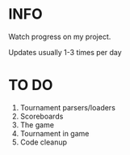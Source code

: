 # INFO
Watch progress on my project.

Updates usually 1-3 times per day
# TO DO
1. Tournament parsers/loaders
2. Scoreboards
3. The game
4. Tournament in game
5. Code cleanup
